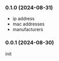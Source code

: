 ###  0.1.0  (2024-08-31)
- ip address
- mac addresses
- manufacturers

###  0.0.1  (2024-08-30)
init
